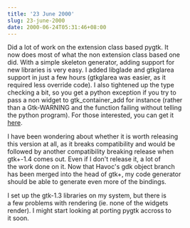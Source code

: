 ```yaml
---
title: '23 June 2000'
slug: 23-june-2000
date: 2000-06-24T05:31:46+08:00
---
```


Did a lot of work on the extension class based pygtk. It\
now does most of what the non extension class based one\
did. With a simple skeleton generator, adding support for\
new libraries is very easy. I added libglade and gtkglarea\
support in just a few hours (gtkglarea was easier, as it\
required less override code). I also tightened up the type\
checking a bit, so you get a python exception if you try to\
pass a non widget to gtk\_container\_add for instance (rather\
than a Gtk-WARNING and the function failing without telling\
the python program). For those interested, you can get it\
[here](ftp://ftp.daa.com.au/pub/james/python/pygtk-0.7.0-unstable-dont-use.tar.gz).

I have been wondering about whether it is worth releasing\
this version at all, as it breaks compatibility and would be\
followed by another compatibility breaking release when\
gtk+-1.4 comes out. Even if I don\'t release it, a lot of\
the work done on it. Now that Havoc\'s gdk object branch\
has been merged into the head of gtk+, my code generator\
should be able to generate even more of the bindings.

I set up the gtk-1.3 libraries on my system, but there is\
a few problems with rendering (ie. none of the widgets\
render). I might start looking at porting pygtk accross to\
it soon.
